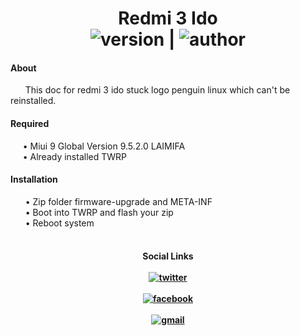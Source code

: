 <h1 align="center">Redmi 3 Ido
<br>
  <img src="https://img.shields.io/badge/Version-1.0%20Beta-yellow" alt="version"/>  | <img src="https://img.shields.io/badge/Enggar-Sulistyo-brightgreen" alt="author"/>
</h1>
<h4> About </h4>
&nbsp; &nbsp; &nbsp; This doc for redmi 3 ido stuck logo penguin linux which can't be reinstalled.
<br>
<h4> Required </h4>
&nbsp; &nbsp; &nbsp;• Miui 9 Global Version 9.5.2.0 LAIMIFA
<br>
&nbsp; &nbsp; &nbsp;• Already installed TWRP
<br>
<h4> Installation </h4>
&nbsp; &nbsp; &nbsp; • Zip folder firmware-upgrade and META-INF
<br>
&nbsp; &nbsp; &nbsp; • Boot into TWRP and flash your zip
<br>
&nbsp; &nbsp; &nbsp; • Reboot system
<br>
<br>
<h4 align="center">
Social Links
<br>
<br>
<a href="https://mobile.twitter.com/SayasiapayaSaya"><img src="https://img.shields.io/badge/Twitter-EnggarSulistyo-deepskyblue?style=flat&logo=twitter" alt="twitter"/></a>
<br>
<br>
<a href="https://facebook.com/bheb.van"><img src="https://img.shields.io/badge/Facebook-EnggarSulistyo-blue?style=flat&logo=facebook" alt="facebook"/></a>
<br>
<br>
<a href="mailto:enggar.sulistyo@gmail.com"><img src="https://img.shields.io/badge/Mail-Gmail-red?style=flat&logo=gmail" alt="gmail"/></a>
</h4>
